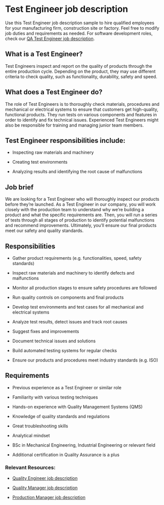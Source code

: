 # Test Engineer job description
Use this Test Engineer job description sample to hire qualified employees for your manufacturing firm, construction site or factory. Feel free to modify job duties and requirements as needed. For software development roles, check our <a href="https://resources.workable.com/qa-tester-job-description" target="_blank" rel="noopener noreferrer">QA Test Engineer job description</a>.


## What is a Test Engineer?
Test Engineers inspect and report on the quality of products through the entire production cycle. Depending on the product, they may use different criteria to check quality, such as functionality, durability, safety and speed.


## What does a Test Engineer do?
The role of Test Engineers is to thoroughly check materials, procedures and mechanical or electrical systems to ensure that customers get high-quality, functional products. They run tests on various components and features in order to identify and fix technical issues. Experienced Test Engineers might also be responsible for training and managing junior team members.


## Test Engineer responsibilities include:
* Inspecting raw materials and machinery

* Creating test environments

* Analyzing results and identifying the root cause of malfunctions



## Job brief

We are looking for a Test Engineer who will thoroughly inspect our products before they’re launched.
As a Test Engineer in our company, you will work closely with the production team to understand why we’re building a product and what the specific requirements are. Then, you will run a series of tests through all stages of production to identify potential malfunctions and recommend improvements.
Ultimately, you’ll ensure our final products meet our safety and quality standards.


## Responsibilities

* Gather product requirements (e.g. functionalities, speed, safety standards)

* Inspect raw materials and machinery to identify defects and malfunctions

* Monitor all production stages to ensure safety procedures are followed

* Run quality controls on components and final products

* Develop test environments and test cases for all mechanical and electrical systems

* Analyze test results, detect issues and track root causes

* Suggest fixes and improvements

* Document technical issues and solutions

* Build automated testing systems for regular checks

* Ensure our products and procedures meet industry standards (e.g. ISO)


## Requirements

* Previous experience as a Test Engineer or similar role

* Familiarity with various testing techniques

* Hands-on experience with Quality Management Systems (QMS)

* Knowledge of quality standards and regulations

* Great troubleshooting skills

* Analytical mindset

* BSc in Mechanical Engineering, Industrial Engineering or relevant field

* Additional certification in Quality Assurance is a plus

### Relevant Resources:
* <a href="https://resources.workable.com/quality-engineer-job-description" target="_blank" rel="noopener">Quality Engineer job description</a>

* <a href="https://resources.workable.com/quality-manager-job-description" target="_blank" rel="noopener">Quality Manager job description</a>

* <a href="https://resources.workable.com/production-manager-job-description" target="_blank" rel="noopener">Production Manager job description</a>
